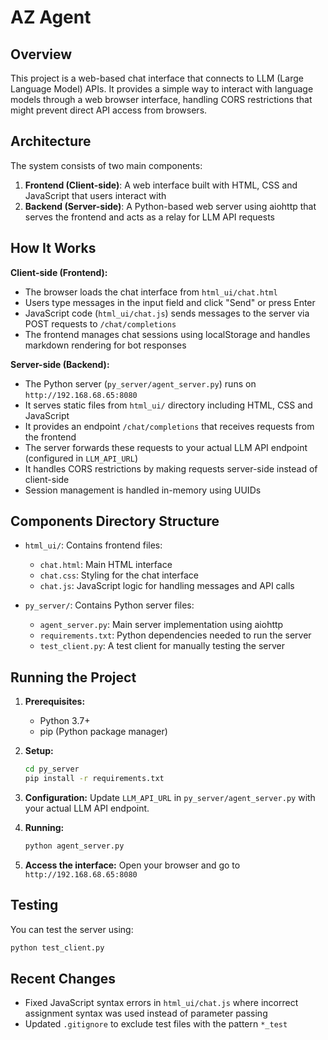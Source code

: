 # AZ Agent

## Overview

This project is a web-based chat interface that connects to LLM (Large Language Model) APIs. It provides a simple way to interact with language models through a web browser interface, handling CORS restrictions that might prevent direct API access from browsers.

## Architecture

The system consists of two main components:
1. **Frontend (Client-side)**: A web interface built with HTML, CSS and JavaScript that users interact with
2. **Backend (Server-side)**: A Python-based web server using aiohttp that serves the frontend and acts as a relay for LLM API requests

## How It Works

**Client-side (Frontend):**
- The browser loads the chat interface from `html_ui/chat.html`
- Users type messages in the input field and click "Send" or press Enter
- JavaScript code (`html_ui/chat.js`) sends messages to the server via POST requests to `/chat/completions`
- The frontend manages chat sessions using localStorage and handles markdown rendering for bot responses

**Server-side (Backend):**
- The Python server (`py_server/agent_server.py`) runs on `http://192.168.68.65:8080`
- It serves static files from `html_ui/` directory including HTML, CSS and JavaScript
- It provides an endpoint `/chat/completions` that receives requests from the frontend
- The server forwards these requests to your actual LLM API endpoint (configured in `LLM_API_URL`)
- It handles CORS restrictions by making requests server-side instead of client-side
- Session management is handled in-memory using UUIDs

## Components Directory Structure

- `html_ui/`: Contains frontend files:
  - `chat.html`: Main HTML interface
  - `chat.css`: Styling for the chat interface
  - `chat.js`: JavaScript logic for handling messages and API calls

- `py_server/`: Contains Python server files:
  - `agent_server.py`: Main server implementation using aiohttp
  - `requirements.txt`: Python dependencies needed to run the server
  - `test_client.py`: A test client for manually testing the server

## Running the Project

1. **Prerequisites:**
   - Python 3.7+
   - pip (Python package manager)

2. **Setup:**
   ```bash
   cd py_server
   pip install -r requirements.txt
   ```

3. **Configuration:**
   Update `LLM_API_URL` in `py_server/agent_server.py` with your actual LLM API endpoint.

4. **Running:**
   ```bash
   python agent_server.py
   ```

5. **Access the interface:**
   Open your browser and go to `http://192.168.68.65:8080`

## Testing

You can test the server using:
```bash
python test_client.py
```

## Recent Changes

- Fixed JavaScript syntax errors in `html_ui/chat.js` where incorrect assignment syntax was used instead of parameter passing
- Updated `.gitignore` to exclude test files with the pattern `*_test`
